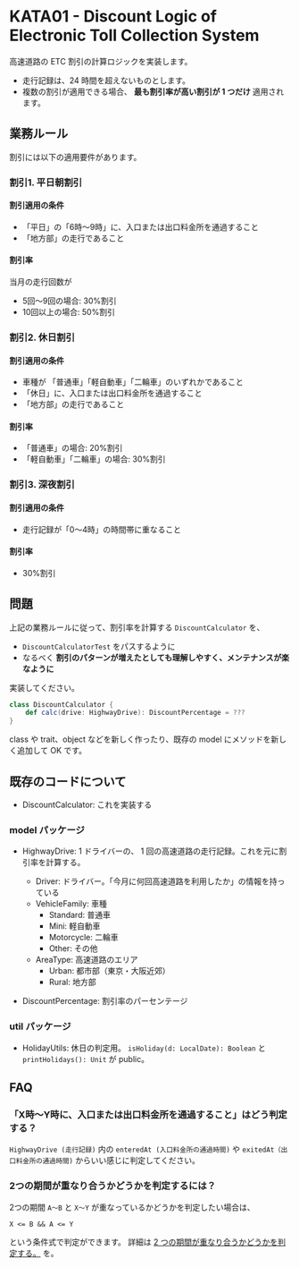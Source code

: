 # KATA01 - Discount Logic of Electronic Toll Collection System

高速道路の ETC 割引の計算ロジックを実装します。

- 走行記録は、24 時間を超えないものとします。
- 複数の割引が適用できる場合、 **最も割引率が高い割引が 1 つだけ** 適用されます。

## 業務ルール

割引には以下の適用要件があります。

### 割引1. 平日朝割引

#### 割引適用の条件
- 「平日」の「6時〜9時」に、入口または出口料金所を通過すること
- 「地方部」の走行であること

#### 割引率
当月の走行回数が
- 5回〜9回の場合: 30%割引
- 10回以上の場合: 50%割引

### 割引2. 休日割引

#### 割引適用の条件
- 車種が 「普通車」「軽自動車」「二輪車」のいずれかであること
- 「休日」に、入口または出口料金所を通過すること
- 「地方部」の走行であること

#### 割引率
- 「普通車」の場合: 20%割引
- 「軽自動車」「二輪車」の場合: 30%割引

### 割引3. 深夜割引

#### 割引適用の条件
- 走行記録が「0〜4時」の時間帯に重なること

#### 割引率
- 30%割引

## 問題

上記の業務ルールに従って、割引率を計算する `DiscountCalculator` を、

- `DiscountCalculatorTest` をパスするように
- なるべく **割引のパターンが増えたとしても理解しやすく、メンテナンスが楽なように**

実装してください。



```scala
class DiscountCalculator {
    def calc(drive: HighwayDrive): DiscountPercentage = ???
}
```

class や trait、object などを新しく作ったり、既存の model にメソッドを新しく追加して OK です。

## 既存のコードについて

- DiscountCalculator: これを実装する

### model パッケージ

- HighwayDrive: 1 ドライバーの、 1 回の高速道路の走行記録。これを元に割引率を計算する。
  - Driver: ドライバー。「今月に何回高速道路を利用したか」の情報を持っている
  - VehicleFamily: 車種
    - Standard: 普通車
    - Mini: 軽自動車
    - Motorcycle: 二輪車
    - Other: その他
  - AreaType: 高速道路のエリア
    - Urban: 都市部（東京・大阪近郊）
    - Rural: 地方部

- DiscountPercentage: 割引率のパーセンテージ

### util パッケージ

- HolidayUtils: 休日の判定用。 `isHoliday(d: LocalDate): Boolean` と `printHolidays(): Unit` が public。

## FAQ

### 「X時〜Y時に、入口または出口料金所を通過すること」はどう判定する？
`HighwayDrive (走行記録)` 内の `enteredAt (入口料金所の通過時間)` や `exitedAt（出口料金所の通過時間)` からいい感じに判定してください。

### 2つの期間が重なり合うかどうかを判定するには？

2つの期間 `A〜B` と `X〜Y` が重なっているかどうかを判定したい場合は、

```
X <= B && A <= Y
```

という条件式で判定ができます。
詳細は [2 つの期間が重なり合うかどうかを判定する。](https://koseki.hatenablog.com/entry/20111021/range) を。
